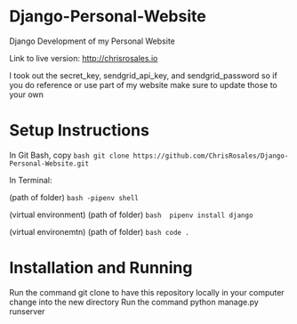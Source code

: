 # Django-Personal-Website
Django Development of my Personal Website

Link to live version: http://chrisrosales.io

I took out the secret_key, sendgrid_api_key, and sendgrid_password so if you do reference or use part of my website make sure to update those to your own

# Setup Instructions

In Git Bash, copy ```bash git clone https://github.com/ChrisRosales/Django-Personal-Website.git```

In Terminal:

(path of folder) ```bash -pipenv shell ```

(virtual environment) (path of folder) ```bash  pipenv install django ```

(virtual environemtn) (path of folder) ```bash code . ```

# Installation and Running

Run the command git clone <repository-url> to have this repository locally in your computer
change into the new directory
Run the command python manage.py runserver
